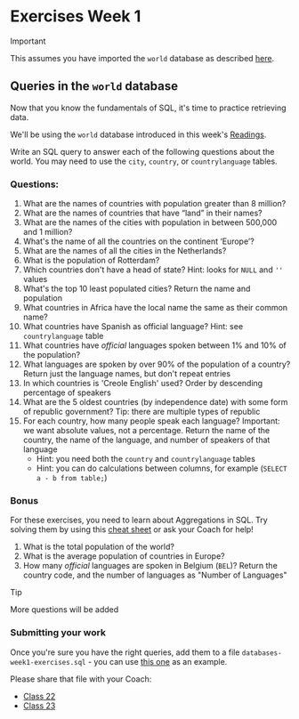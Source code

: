 # Exercises Week 1

> [!IMPORTANT]
> This assumes you have imported the `world` database as described [here](../setup/README.md).

## Queries in the `world` database

Now that you know the fundamentals of SQL, it's time to practice retrieving data.

We'll be using the `world` database introduced in this week's [Readings](README.md).

Write an SQL query to answer each of the following questions about the world. You may need to use the `city`, `country`, or `countrylanguage` tables.

### Questions:

1. What are the names of countries with population greater than 8 million?
1. What are the names of countries that have “land” in their names?
1. What are the names of the cities with population in between 500,000 and 1 million?
1. What's the name of all the countries on the continent ‘Europe’?
1. What are the names of all the cities in the Netherlands?
1. What is the population of Rotterdam?
1. Which countries don't have a head of state? Hint: looks for `NULL` and `''` values
1. What's the top 10 least populated cities? Return the name and population
1. What countries in Africa have the local name the same as their common name?
1. What countries have Spanish as official language? Hint: see `countrylanguage` table
1. What countries have *official* languages spoken between 1% and 10% of the population?
1. What languages are spoken by over 90% of the population of a country? Return just the language names, but don't repeat entries
1. In which countries is 'Creole English' used? Order by descending percentage of speakers 
1. What are the 5 oldest countries (by independence date) with some form of republic government? Tip: there are multiple types of republic
1. For each country, how many people speak each language? Important: we want absolute values, not a percentage. Return the name of the country, the name of the language, and number of speakers of that language
    - Hint: you need both the `country` and `countrylanguage` tables
    - Hint: you can do calculations between columns, for example (`SELECT a - b from table;`)

### Bonus

For these exercises, you need to learn about Aggregations in SQL. Try solving them by using this [cheat sheet](https://www.codecademy.com/learn/intro-sql-back-end-development/modules/webdev-sql-aggregates/cheatsheet) or ask your Coach for help!

1. What is the total population of the world?
1. What is the average population of countries in Europe?
1. How many *official* languages are spoken in Belgium (`BEL`)? Return the country code, and the number of languages as "Number of Languages"

>[!TIP] 
> More questions will be added

### Submitting your work

Once you're sure you have the right queries, add them to a file `databases-week1-exercises.sql` - you can use [this one](./databases/databases-week1-exercises.sql) as an example.

Please share that file with your Coach:
- [Class 22](https://github.com/HackYourFutureBelgium/sql-database/issues/8)
- [Class 23](https://github.com/HackYourFutureBelgium/sql-database/issues/7)